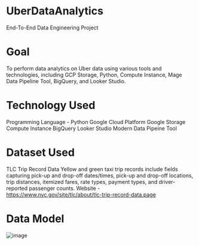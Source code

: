 # UberDataAnalytics
End-To-End Data Engineering Project 

# Goal
To perform data analytics on Uber data using various tools and technologies, including GCP Storage, Python, Compute Instance, Mage Data Pipeline Tool, BigQuery, and Looker Studio.


# Technology Used
Programming Language - Python
Google Cloud Platform
Google Storage
Compute Instance
BigQuery
Looker Studio
Modern Data Pipeine Tool

# Dataset Used
TLC Trip Record Data Yellow and green taxi trip records include fields capturing pick-up and drop-off dates/times, pick-up and drop-off locations, trip distances, itemized fares, rate types, payment types, and driver-reported passenger counts.
Website - https://www.nyc.gov/site/tlc/about/tlc-trip-record-data.page

# Data Model
![image](https://github.com/user-attachments/assets/570ff834-7a5d-4b77-8749-2962e01b3fcc)
